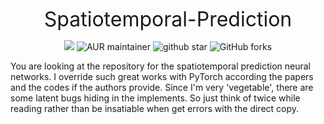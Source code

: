 <p align="center"><font size="6">Spatiotemporal-Prediction</font></p>

<p align="center">
    <img src="https://img.shields.io/github/license/dreaming-coder/Spatiotemporal-Prediction">
    <img alt="AUR maintainer" src="https://img.shields.io/aur/maintainer/Spatiotemporal-Prediction">
    <img src="https://img.shields.io/github/stars/dreaming-coder/Spatiotemporal-Prediction?style=social" alt="github star"/>
    <img alt="GitHub forks" src="https://img.shields.io/github/forks/dreaming-coder/Spatiotemporal-Prediction?style=social">
</p>

You are looking at the repository for the spatiotemporal prediction neural networks. I override such great works with
PyTorch according the papers and the codes if the authors provide. Since I'm very 'vegetable', there are some latent bugs
hiding in the implements. So just think of twice while reading rather than be insatiable when get errors with the direct copy.